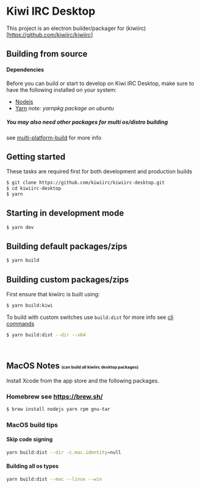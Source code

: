 # Kiwi IRC Desktop
This project is an electron builder/packager for (kiwiirc)[https://github.com/kiwiirc/kiwiirc]

## Building from source
#### Dependencies
Before you can build or start to develop on Kiwi IRC Desktop, make sure to have the following installed on your system:
* [Nodejs](https://nodejs.org/)
* [Yarn](https://yarnpkg.com/)  *note: yarnpkg package on ubuntu*

##### You may also need other packages for multi os/distro building
see [multi-platform-build](https://www.electron.build/multi-platform-build) for more info

## Getting started
These tasks are required first for both development and production builds

``` bash
$ git clone https://github.com/kiwiirc/kiwiirc-desktop.git
$ cd kiwiirc-desktop
$ yarn
```

## Starting in development mode
``` bash
$ yarn dev
```

## Building default packages/zips
``` bash
$ yarn build
```

## Building custom packages/zips
First ensure that kiwiirc is built using:
``` bash
$ yarn build:kiwi
```

To build with custom switches use `build:dist`
for more info see [cli commands](https://www.electron.build/cli)

``` bash
$ yarn build:dist --dir --x64
```

<br />

## MacOS Notes <span style="font-size:0.5em;">(can build all kiwiirc desktop packages)</span>

Install Xcode from the app store and the following packages.

### Homebrew see https://brew.sh/

``` bash
$ brew install nodejs yarn rpm gnu-tar
```

### MacOS build tips

#### Skip code signing
``` bash
yarn build:dist --dir -c.mac.identity=null
```

#### Building all os types
``` bash
yarn build:dist --mac --linux --win
```